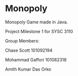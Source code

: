 # Monopoly
Monopoly Game made in Java.

Project Milestone 1 for SYSC 3110

Group Members:

Chase Scott 101092194

Mohammad Gaffori 101082318

Amith Kumar Das Orko
